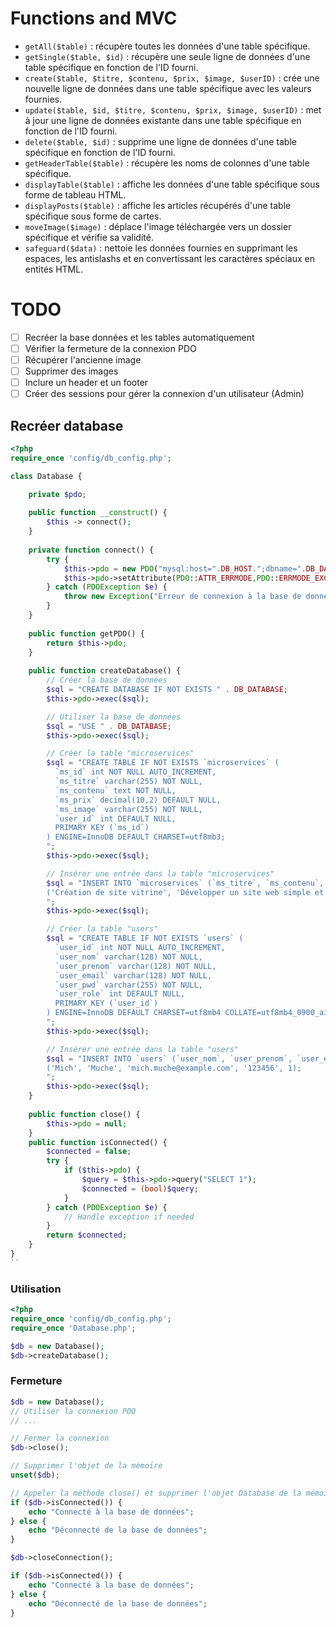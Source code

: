 # Functions and MVC

- `getAll($table)` : récupère toutes les données d'une table spécifique.
- `getSingle($table, $id)` : récupère une seule ligne de données d'une table spécifique en fonction de l'ID fourni.
- `create($table, $titre, $contenu, $prix, $image, $userID)` : crée une nouvelle ligne de données dans une table spécifique avec les valeurs fournies.
- `update($table, $id, $titre, $contenu, $prix, $image, $userID)` : met à jour une ligne de données existante dans une table spécifique en fonction de l'ID fourni.
- `delete($table, $id)` : supprime une ligne de données d'une table spécifique en fonction de l'ID fourni.
- `getHeaderTable($table)` : récupère les noms de colonnes d'une table spécifique.
- `displayTable($table)` : affiche les données d'une table spécifique sous forme de tableau HTML.
- `displayPosts($table)` : affiche les articles récupérés d'une table spécifique sous forme de cartes.
- `moveImage($image)` : déplace l'image téléchargée vers un dossier spécifique et vérifie sa validité.
- `safeguard($data)` : nettoie les données fournies en supprimant les espaces, les antislashs et en convertissant les caractères spéciaux en entités HTML.

# TODO

- [ ] Recréer la base données et les tables automatiquement
- [ ] Vérifier la fermeture de la connexion PDO
- [ ] Récupérer l'ancienne image
- [ ] Supprimer des images
- [ ] Inclure un header et un footer
- [ ] Créer des sessions pour gérer la connexion d'un utilisateur (Admin)

## Recréer database


```php
<?php 
require_once 'config/db_config.php';

class Database {

    private $pdo;
    
    public function __construct() {
        $this -> connect();
    }
    
    private function connect() {
        try {
            $this->pdo = new PDO("mysql:host=".DB_HOST.";dbname=".DB_DATABASE.";charset=utf8",DB_USER,DB_PASS);
            $this->pdo->setAttribute(PDO::ATTR_ERRMODE,PDO::ERRMODE_EXCEPTION);
        } catch (PDOException $e) {
            throw new Exception("Erreur de connexion à la base de données: ". $e->getMessage());
        }
    }
    
    public function getPDO() {
        return $this->pdo;
    }
    
    public function createDatabase() {
        // Créer la base de données
        $sql = "CREATE DATABASE IF NOT EXISTS " . DB_DATABASE;
        $this->pdo->exec($sql);

        // Utiliser la base de données
        $sql = "USE " . DB_DATABASE;
        $this->pdo->exec($sql);

        // Créer la table "microservices"
        $sql = "CREATE TABLE IF NOT EXISTS `microservices` (
          `ms_id` int NOT NULL AUTO_INCREMENT,
          `ms_titre` varchar(255) NOT NULL,
          `ms_contenu` text NOT NULL,
          `ms_prix` decimal(10,2) DEFAULT NULL,
          `ms_image` varchar(255) NOT NULL,
          `user_id` int DEFAULT NULL,
          PRIMARY KEY (`ms_id`)
        ) ENGINE=InnoDB DEFAULT CHARSET=utf8mb3;
        ";
        $this->pdo->exec($sql);

        // Insérer une entrée dans la table "microservices"
        $sql = "INSERT INTO `microservices` (`ms_titre`, `ms_contenu`, `ms_prix`, `ms_image`, `user_id`) VALUES
        ('Création de site vitrine', 'Développer un site web simple et élégant pour présenter une entreprise, un produit ou un service, avec des pages de présentation, une galerie d\'images et des coordonnées.', 5.99, 'placeholder-photo.jpg', 1);
        ";
        $this->pdo->exec($sql);

        // Créer la table "users"
        $sql = "CREATE TABLE IF NOT EXISTS `users` (
          `user_id` int NOT NULL AUTO_INCREMENT,
          `user_nom` varchar(128) NOT NULL,
          `user_prenom` varchar(128) NOT NULL,
          `user_email` varchar(128) NOT NULL,
          `user_pwd` varchar(255) NOT NULL,
          `user_role` int DEFAULT NULL,
          PRIMARY KEY (`user_id`)
        ) ENGINE=InnoDB DEFAULT CHARSET=utf8mb4 COLLATE=utf8mb4_0900_ai_ci;
        ";
        $this->pdo->exec($sql);

        // Insérer une entrée dans la table "users"
        $sql = "INSERT INTO `users` (`user_nom`, `user_prenom`, `user_email`, `user_pwd`, `user_role`) VALUES
        ('Mich', 'Muche', 'mich.muche@example.com', '123456', 1);
        ";
        $this->pdo->exec($sql);
    }
    
    public function close() {
        $this->pdo = null;
    }
    public function isConnected() {
        $connected = false;
        try {
            if ($this->pdo) {
                $query = $this->pdo->query("SELECT 1");
                $connected = (bool)$query;
            }
        } catch (PDOException $e) {
            // Handle exception if needed
        }
        return $connected;
    }
}
``
```

### Utilisation

```php
<?php 
require_once 'config/db_config.php';
require_once 'Database.php';

$db = new Database();
$db->createDatabase();
```

### Fermeture

```php
$db = new Database();
// Utiliser la connexion PDO
// ...

// Fermer la connexion
$db->close();

// Supprimer l'objet de la mémoire
unset($db);

// Appeler la méthode close() et supprimer l'objet Database de la mémoire à la fin de l'exécution de votre script, après avoir terminé toutes les opérations sur la base de données.
if ($db->isConnected()) {
    echo "Connecté à la base de données";
} else {
    echo "Déconnecté de la base de données";
}

$db->closeConnection();

if ($db->isConnected()) {
    echo "Connecté à la base de données";
} else {
    echo "Déconnecté de la base de données";
}
````

